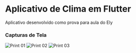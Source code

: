 # Aplicativo de Clima em Flutter
Aplicativo desenvolvido como prova para aula do Ely


### Capturas de Tela
![Print 01](https://i.imgur.com/8n9w1oa.png)
![Print 02](https://i.imgur.com/lEzFkaI.png)
![Print 03](https://i.imgur.com/piWli5y.png)

